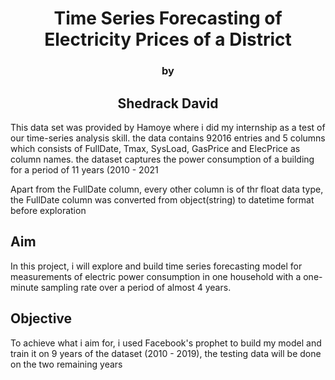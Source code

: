 # <center>Time Series Forecasting of Electricity Prices of a District</center>
### <center>by</center>
## <center>Shedrack David</center>


This data set was provided by Hamoye where i did my internship as a test of our time-series analysis skill.
the data contains 92016 entries and 5 columns which consists of FullDate, Tmax,	SysLoad,	GasPrice and ElecPrice as column names.
the dataset captures the power consumption of a building for a period of 11 years (2010 - 2021

Apart from the FullDate column, every other column is of thr float data type, the FullDate column was converted from object(string) to datetime format before exploration

## Aim

In this project, i will explore and build time series forecasting model for measurements of electric power consumption in one household with a one-minute sampling rate over a period of almost 4 years.

## Objective

To achieve what i aim for, i used Facebook's prophet to build my model and train it on 9 years of the dataset (2010 - 2019), the testing data will be done on the two remaining years
